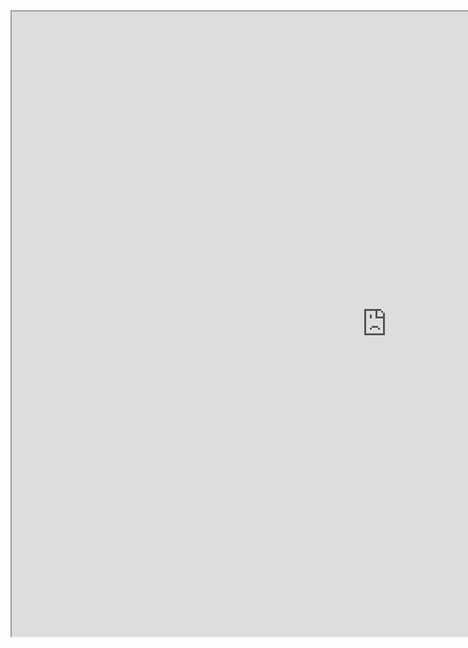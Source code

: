 <iframe src="https://public.tableau.com/profile/dim302#!/vizhome/2016PrimaryElection/Dashboard" width="1200"     height="1000"></iframe>
